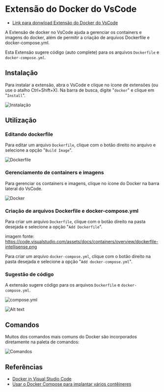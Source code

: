 # Extensão do Docker do VsCode


- [Link para donwload Extensão do Docker do VsCode](https://marketplace.visualstudio.com/items?itemName=ms-azuretools.vscode-docker)


A Extensão de docker no VsCode ajuda a gerenciar os containers e imagens do docker, além de permitir a criação de arquivos Dockerfile e docker-compose.yml.

Esta Extensão sugere código (auto complete) para os arquivos `Dockerfile` e `docker-compose.yml`.

## Instalação

Para instalar a extensão, abra o VsCode e clique no ícone de extensões (ou use o atalho Ctrl+Shift+X). Na barra de busca, digite "`docker`" e clique em "`Install`".

![Instalação](https://code.visualstudio.com/assets/docs/containers/overview/installation-extension-search.png)

## Utilização

### Editando dockerfile

Para editar um arquivo `Dockerfile`, clique com o botão direito no arquivo e selecione a opção "`Build Image`".

![Dockerfile](https://code.visualstudio.com/assets/docs/containers/overview/dockerfile-intellisense.png)


### Gerenciamento de containers e imagens

Para gerenciar os containers e imagens, clique no ícone do Docker na barra lateral do VsCode.

![Docker](https://code.visualstudio.com/assets/docs/containers/overview/docker-view-context-menu.gif)


### Criação de arquivos Dockerfile e docker-compose.yml

Para criar um arquivo `Dockerfile`, clique com o botão direito na pasta desejada e selecione a opção "`Add Dockerfile`".

imagem fonte: https://code.visualstudio.com/assets/docs/containers/overview/dockerfile-intellisense.png

Para criar um arquivo `docker-compose.yml`, clique com o botão direito na pasta desejada e selecione a opção "`Add docker-compose.yml`".

### Sugestão de código

A extensão sugere código para os arquivos `Dockerfile` e `docker-compose.yml`.

![compose.yml](https://code.visualstudio.com/assets/docs/containers/overview/tab-completions.gif)

![Alt text](https://code.visualstudio.com/assets/docs/containers/overview/select-subset.gif)


## Comandos

Muitos dos comandos mais comuns do Docker são incorporados diretamente na paleta de comandos:

![Comandos](https://code.visualstudio.com/assets/docs/containers/overview/command-palette.png)




## Referências
- [Docker in Visual Studio Code](https://code.visualstudio.com/docs/containers/overview)
- [Usar o Docker Compose para implantar vários contêineres](https://learn.microsoft.com/pt-br/azure/cognitive-services/containers/docker-compose-recipe)
